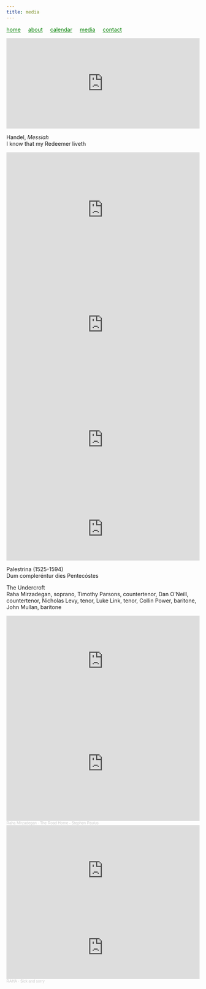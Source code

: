 ```yaml
---
title: media
---
```

<style>
a { color: green; } 
</style>
[home](/)&nbsp;&nbsp;&nbsp;&nbsp; [about](/about.html)&nbsp;&nbsp;&nbsp;&nbsp; [calendar](/calendar.html)&nbsp;&nbsp;&nbsp;&nbsp; [media](/media.html)&nbsp;&nbsp;&nbsp;&nbsp; [contact](/contact.html)

<iframe width="100%" height="236" src="https://www.youtube.com/embed/I6WD5Kt8C9Y" frameborder="0" allowfullscreen></iframe> 

Handel, _Messiah_<br />
I know that my Redeemer liveth

<iframe width="100%" height="300" scrolling="no" frameborder="no" allow="autoplay" src="https://w.soundcloud.com/player/?url=https%3A//api.soundcloud.com/tracks/320134405&color=%23211612&auto_play=false&hide_related=false&show_comments=true&show_user=true&show_reposts=false&show_teaser=true&visual=true"></iframe>

<iframe width="100%" height="300" scrolling="no" frameborder="no" allow="autoplay" src="https://w.soundcloud.com/player/?url=https%3A//api.soundcloud.com/tracks/1090671583&color=%230c0706&auto_play=false&hide_related=false&show_comments=true&show_user=true&show_reposts=false&show_teaser=true&visual=true"></iframe>

<iframe width="100%" height="300" scrolling="no" frameborder="no" allow="autoplay" src="https://w.soundcloud.com/player/?url=https%3A//api.soundcloud.com/tracks/320134118&color=%23544434&auto_play=false&hide_related=false&show_comments=true&show_user=true&show_reposts=false&show_teaser=true&visual=true">

<iframe width="100%" height="166" scrolling="no" frameborder="no" allow="autoplay" src="https://w.soundcloud.com/player/?url=https%3A//api.soundcloud.com/tracks/437005092&color=%23464646&auto_play=false&hide_related=false&show_comments=true&show_user=true&show_reposts=false&show_teaser=true&visual=true"></iframe>

<iframe width="100%" height="166" scrolling="no" frameborder="no" allow="autoplay" src="https://w.soundcloud.com/player/?url=https%3A//api.soundcloud.com/tracks/712042348&color=%2334644c&auto_play=false&hide_related=false&show_comments=true&show_user=true&show_reposts=false&show_teaser=true&visual=true"></iframe>

<div id="fb-root"></div>
<script async defer crossorigin="anonymous" src="https://connect.facebook.net/en_US/sdk.js#xfbml=1&version=v5.0"></script>

<div class="fb-video" data-href="https://www.facebook.com/theundercroftmusic/videos/1006636559542629/" data-width="500" data-show-text="false"><blockquote cite="https://developers.facebook.com/theundercroftmusic/videos/1006636559542629/" class="fb-xfbml-parse-ignore"><a href="https://developers.facebook.com/theundercroftmusic/videos/1006636559542629/"></a><p></p></blockquote></div>
  
Palestrina (1525-1594)<br />
Dum compleréntur dies Pentecóstes

The Undercroft <br />
Raha Mirzadegan, soprano, Timothy Parsons, countertenor, Dan O'Neill, countertenor, Nicholas Levy, tenor, Luke Link, tenor, Collin Power, baritone, John Mullan, baritone


<iframe width="100%" height="236" src="https://www.youtube.com/embed/v39UYC_Akzo?controls=0" frameborder="0" allowfullscreen></iframe>

<iframe width="100%" height="300" scrolling="no" frameborder="no" allow="autoplay" src="https://w.soundcloud.com/player/?url=https%3A//api.soundcloud.com/tracks/1090680685&color=%230b0706&auto_play=false&hide_related=false&show_comments=true&show_user=true&show_reposts=false&show_teaser=true&visual=true"></iframe><div style="font-size: 10px; color: #cccccc;line-break: anywhere;word-break: normal;overflow: hidden;white-space: nowrap;text-overflow: ellipsis; font-family: Interstate,Lucida Grande,Lucida Sans Unicode,Lucida Sans,Garuda,Verdana,Tahoma,sans-serif;font-weight: 100;"><a href="https://soundcloud.com/rahamirzadegan" title="Raha Mirzadegan" target="_blank" style="color: #cccccc; text-decoration: none;">Raha Mirzadegan</a> · <a href="https://soundcloud.com/rahamirzadegan/the-road-home-stephen-paulus" title="The Road Home - Stephen Paulus" target="_blank" style="color: #cccccc; text-decoration: none;">The Road Home - Stephen Paulus</a></div>

<iframe width="100%" height="236" src="https://www.youtube.com/embed/Zp3nSAJr_jA" frameborder="0" allowfullscreen></iframe>

<iframe width="100%" height="166" scrolling="no" frameborder="no" allow="autoplay" src="https://w.soundcloud.com/player/?url=https%3A//api.soundcloud.com/tracks/621379116&color=%23f4f4e4&auto_play=false&hide_related=false&show_comments=true&show_user=true&show_reposts=false&show_teaser=true"></iframe><div style="font-size: 10px; color: #cccccc;line-break: anywhere;word-break: normal;overflow: hidden;white-space: nowrap;text-overflow: ellipsis; font-family: Interstate,Lucida Grande,Lucida Sans Unicode,Lucida Sans,Garuda,Verdana,Tahoma,sans-serif;font-weight: 100;"><a href="https://soundcloud.com/rahalovesyou" title="RAHA" target="_blank" style="color: #cccccc; text-decoration: none;">RAHA</a> · <a href="https://soundcloud.com/rahalovesyou/sick-and-sorry" title="Sick and sorry" target="_blank" style="color: #cccccc; text-decoration: none;">Sick and sorry</a></div>
